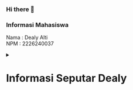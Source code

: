 ### Hi there 👋
### Informasi Mahasiswa

Nama  : Dealy Alti <br>
NPM   : 2226240037

<details>
  <summary>
    <h1>Informasi Seputar Dealy</h1>
  </summary>
  <summary>Kelas : SI41</summary>
  <summary>Universitas : Universitas Multi Data Palembang</summary>
  <summary>Fakultas : Ilmu Komputer dan Rekayasa</summary>
  <summary>Program Studi : Sistem Informasi</summary>
  <summary>Mata Kuliah : Pengembangan Aplikasi Web</summary>
</details>

